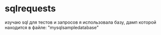 # sqlrequests
 изучаю sql
для тестов и запросов я использовала базу, дамп которой находится в файле: "mysqlsampledatabase"